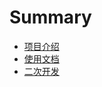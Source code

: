 # Summary

* [项目介绍](README.md)
* [使用文档](doc/use/README.md)
    <!-- * [使用1](doc/use/use1.md) -->
    <!-- * [使用2](doc/use/use2.md) -->
* [二次开发](doc/dev/README.md)
    <!-- * [开发1](doc/dev/dev1.md) -->
    <!-- * [开发2](doc/dev/dev2.md) -->


